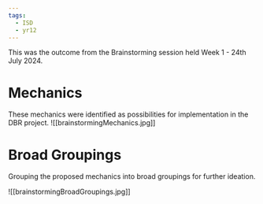 ```yaml
---
tags:
  - ISD
  - yr12
---
```


This was the outcome from the Brainstorming session held Week 1 - 24th July 2024.

# Mechanics
These mechanics were identified as possibilities for implementation in the DBR project.
![[brainstormingMechanics.jpg]]

# Broad Groupings
Grouping the proposed mechanics into broad groupings for further ideation.

![[brainstormingBroadGroupings.jpg]]